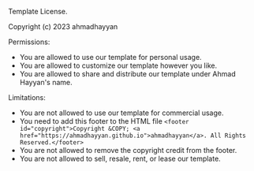 Template License.

Copyright (c) 2023 ahmadhayyan

Permissions:
- You are allowed to use our template for personal usage.
- You are allowed to customize our template however you like.
- You are allowed to share and distribute our template under Ahmad Hayyan's name.

Limitations:
- You are not allowed to use our template for commercial usage.
- You need to add this footer to the HTML file ```<footer id="copyright">Copyright &COPY; <a href="https://ahmadhayyan.github.io">ahmadhayyan</a>. All Rights Reserved.</footer>```
- You are not allowed to remove the copyright credit from the footer.
- You are not allowed to sell, resale, rent, or lease our template.